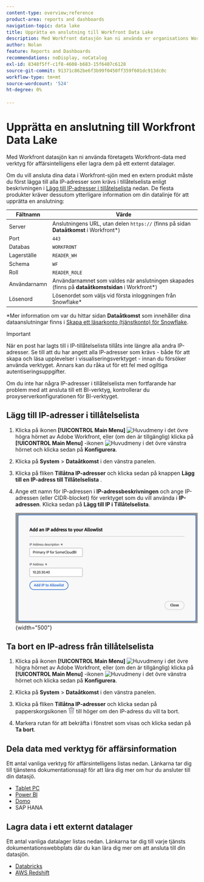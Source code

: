 ```yaml
---
content-type: overview;reference
product-area: reports and dashboards
navigation-topic: data lake
title: Upprätta en anslutning till Workfront Data Lake
description: Med Workfront datasjön kan ni använda er organisations Workfront-data med populära affärsintelligensverktyg eller lagra dem i ett externt datalager.
author: Nolan
feature: Reports and Dashboards
recommendations: noDisplay, noCatalog
exl-id: 8348f5ff-c1f8-4608-b683-15f6407c6128
source-git-commit: 91371c862be6f3b99f0450ff359f601dc913dc0c
workflow-type: tm+mt
source-wordcount: '524'
ht-degree: 0%

---
```


# Upprätta en anslutning till Workfront Data Lake

Med Workfront datasjön kan ni använda företagets Workfront-data med verktyg för affärsintelligens eller lagra dem på ett externt datalager.

Om du vill ansluta dina data i Workfront-sjön med en extern produkt måste du först lägga till alla IP-adresser som krävs i tillåtelselista enligt beskrivningen i [Lägg till IP-adresser i tillåtelselista](#add-ips-to-the-allowlist) nedan. De flesta produkter kräver dessutom ytterligare information om din datalinje för att upprätta en anslutning:

| Fältnamn | Värde |
|---------------|-------------|
| Server | Anslutningens URL, utan delen `https://` (finns på sidan **Dataåtkomst** i Workfront*) |
| Port | `443` |
| Databas | `WORKFRONT` |
| Lagerställe | `READER_WH` |
| Schema | `WF` |
| Roll | `READER_ROLE` |
| Användarnamn | Användarnamnet som valdes när anslutningen skapades (finns på **dataåtkomstsidan** i Workfront*) |
| Lösenord | Lösenordet som väljs vid första inloggningen från Snowflake* |

*Mer information om var du hittar sidan **Dataåtkomst** som innehåller dina dataanslutningar finns i [Skapa ett läsarkonto (tjänstkonto) för Snowflake](/help/quicksilver/reports-and-dashboards/data-lake/create-a-reader-account.md).

>[!IMPORTANT]
>
>När en post har lagts till i IP-tillåtelselista tillåts inte längre alla andra IP-adresser. Se till att du har angett alla IP-adresser som krävs - både för att skapa och läsa upplevelser i visualiseringsverktyget - innan du försöker använda verktyget. Annars kan du råka ut för ett fel med ogiltiga autentiseringsuppgifter.
>
>Om du inte har några IP-adresser i tillåtelselista men fortfarande har problem med att ansluta till ett BI-verktyg, kontrollerar du proxyserverkonfigurationen för BI-verktyget.


## Lägg till IP-adresser i tillåtelselista

1. Klicka på ikonen **[!UICONTROL Main Menu]** ![Huvudmeny](/help/_includes/assets/main-menu-icon.png) i det övre högra hörnet av Adobe Workfront, eller (om den är tillgänglig) klicka på **[!UICONTROL Main Menu]** -ikonen ![Huvudmeny](/help/_includes/assets/main-menu-icon-left-nav.png) i det övre vänstra hörnet och klicka sedan på **Konfigurera**.

1. Klicka på **System** > **Dataåtkomst** i den vänstra panelen.

1. Klicka på fliken **Tillåtna IP-adresser** och klicka sedan på knappen **Lägg till en IP-adress till Tillåtelselista** .

1. Ange ett namn för IP-adressen i **IP-adressbeskrivningen** och ange IP-adressen (eller CIDR-blocket) för verktyget som du vill använda i **IP-adressen**. Klicka sedan på **Lägg till IP i Tillåtelselista**.

   ![Lägg till IP-adress](/help/quicksilver/reports-and-dashboards/data-lake/assets/add-IP-allowlist.png) {width="500"}

## Ta bort en IP-adress från tillåtelselista

1. Klicka på ikonen **[!UICONTROL Main Menu]** ![Huvudmeny](/help/_includes/assets/main-menu-icon.png) i det övre högra hörnet av Adobe Workfront, eller (om den är tillgänglig) klicka på **[!UICONTROL Main Menu]** -ikonen ![Huvudmeny](/help/_includes/assets/main-menu-icon-left-nav.png) i det övre vänstra hörnet och klicka sedan på **Konfigurera**.

1. Klicka på **System** > **Dataåtkomst** i den vänstra panelen.

1. Klicka på fliken **Tillåtna IP-adresser** och klicka sedan på papperskorgsikonen ![Ta bort ikon](/help/quicksilver/reports-and-dashboards/data-lake/assets/delete.png) till höger om den IP-adress du vill ta bort.

1. Markera rutan för att bekräfta i fönstret som visas och klicka sedan på **Ta bort**.

## Dela data med verktyg för affärsinformation

Ett antal vanliga verktyg för affärsintelligens listas nedan. Länkarna tar dig till tjänstens dokumentationssajt för att lära dig mer om hur du ansluter till din datasjö.

* [Tablet PC](https://help.tableau.com/current/pro/desktop/en-us/basicconnectoverview.htm)
* [Power BI](https://learn.microsoft.com/power-query/connectors/snowflake)
* [Domo](https://www.domo.com/appstore/connector/snowflake-connector/overview)
* SAP HANA

## Lagra data i ett externt datalager

Ett antal vanliga datalager listas nedan. Länkarna tar dig till varje tjänsts dokumentationswebbplats där du kan lära dig mer om att ansluta till din datasjön.

* [Databricks](https://docs.databricks.com/en/connect/index.html)
* [AWS Redshift](https://docs.aws.amazon.com/redshift/latest/gsg/federated-query.html)
